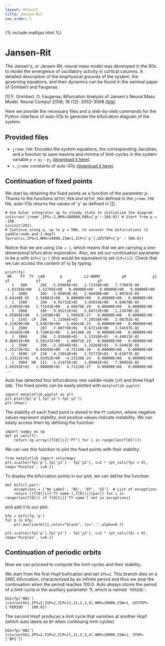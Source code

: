 ```yaml
---
layout: default
title: Jansen-Rit
nav_order: 5
---
```


{% include mathjax.html %}


# Jansen-Rit


The Jansen's, or Jansen-Rit, neural mass model was developed in the 90s to model
the emergence of oscillatory activity in cortical columns. 
A detailed description of the biophysical grounds of the system,
the governing equations, and their dynamics can be found in the seminal paper of 
Grimbert and Faugeras: 

<a id="1">[1]</a> 
F. Grimbert, O. Faugeras; Bifurcation Analysis of Jansen's Neural Mass Model. Neural Comput 2006; 18 (12): 3052–3068 [(link)](https://doi.org/10.1162/neco.2006.18.12.3052)

Here we provide the necessary files and a steb-by-steb commands for the Python interface of auto-07p
to generate the bifurcation diagram of the system.

## Provided files

* `jrnmm.f90`:  Encodes the system equations, the corresponding Jacobian, and a function to save maxima and minima of limit-cycles in the system variable $y=y_1-y_2$ [(download it here)](https://github.com/pclus/auto-tutorial/blob/main/src/Jansen/jrnmm.f90).
* `c.jrnmm`: constants of auto-07p [(download it here)](https://github.com/pclus/auto-tutorial/blob/main/src/Jansen/c.jrnmm).

## Continuation of fixed points

We start by obtaining the fixed points as a function of the parameter $p$.
Thanks to the functions `GETUY_MIN` and `GETUY_MAX` defined in the `jrnmm.f90` file, auto-07p returns the values of 'y' as defined in [[1]](#1).

```
# Use Euler integrator up to steady state to initialize the diagram
init=run('jrnmm',IPS=-2,NMX=100000,PAR={'p':-100.0}) # Start from p = -100.
ic=init(201)
# Continue along p, up to p = 500, to uncover the bifurcations (2 saddle-node and 3 Hopf)                                                
fp=run(ic,IPS=1,NMX=10000,ISW=1,ICP=['p'],UZSTOP={'p' : 500.0})
```

Notice that we are using `ISW = 1`,  which means that we are carrying a one-dimensional bifurcation exploration. Also, we set our continuation parameter to be $p$ with
 `ICP=['p']` (this would be equivalent to set `ICP=[1]`).
Check that we can access the content of `fp` by typing:
```
print(fp)
 BR    PT  TY  LAB       p          L2-NORM          y0            y1            y2            y3            y4            y5      
   1   500      202  -5.03669E+01   2.72358E+00   7.73097E-04  -1.01358E+00   2.52795E+00   0.00000E+00   0.00000E+00   0.00000E+00
   1  1000      203  -3.95059E-01   2.66490E+00   1.90701E-03   6.64140E-01   2.58081E+00   0.00000E+00   0.00000E+00   0.00000E+00
   1  1500      204   4.95732E+01   3.65034E+00   4.69670E-03   2.43955E+00   2.71543E+00   4.84676E-29   0.00000E+00   0.00000E+00
   1  2000      205   9.95211E+01   5.60723E+00   1.23470E-02   4.65895E+00   3.12010E+00   1.59943E-27   0.00000E+00   0.00000E+00
   1  2143  LP  206   1.13586E+02   7.20558E+00   2.08702E-02   6.21929E+00   3.63874E+00  -1.69414E-23   0.00000E+00   0.00000E+00
   1  2500      207   7.80770E+01   9.67214E+00   3.54597E-02   8.44185E+00   4.72061E+00   1.94140E-28   0.00000E+00   0.00000E+00
   1  3000      208   2.81048E+01   1.13359E+01   4.49815E-02   9.86651E+00   5.58141E+00   1.80072E-23   0.00000E+00   0.00000E+00
   1  3500      209  -2.18546E+01   1.33204E+01   5.54463E-02   1.15172E+01   6.69205E+00  -4.75156E-28   0.00000E+00   0.00000E+00
   1  3698  LP  210  -4.13014E+01   1.55772E+01   6.61077E-02   1.33511E+01   8.02452E+00  -4.23326E-24   0.00000E+00   0.00000E+00
   1  3994  HB  211  -1.21475E+01   1.89401E+01   7.98955E-02   1.60292E+01   1.00888E+01   4.71226E-27   0.00000E+00   0.00000E+00
...
```

Auto has detected four bifurcations: two saddle-node (`LP`) and three Hopf (`HB`).
The fixed points can be easily plotted with `matplotlib.pyplot`:
```
import matplotlib.pyplot as plt
plt.plot(fp['p'],fp['y1']-fp['y2'])
plt.show()
```
The stability of each fixed point is stored in the `PT` column, where negative values represent stability, and positive values indicate instability. 
We can easily access them by defining the function:
```
import numpy as np
def pt_vals(f):
	return np.array([f[0][i]['PT'] for i in range(len(f[0]))])

```
We can use this function to plot the fixed points with their stability:
```
from matplotlib import colormaps
plt.scatter(fp['p'],fp['y1'] - fp['y2'], c=2 * (pt_vals(fp) < 0), cmap='Purples', s=0.1)
```
To display the bifurcation points in our plot, we can define the function:
```
def bifs(f,par):
	exceptions = ['No Label', 'RG', 'EP', 'UZ']  # List of exceptions
	return [[f[0][i]['TY name'],f[0][i][par]] for i in range(len(f[0])) if f[0][i]['TY name'] not in exceptions]

```
and add it to our plot:

```
bfp = bifs(fp,'p')
for b in bfp:
	plt.axvline(b[1],color="black", ls="--",alpha=0.7)

plt.scatter(fp['p'],fp['y1'] - fp['y2'], c=2 * (pt_vals(fp) < 0), cmap='Purples', s=0.1)
```

## Continuation of periodic orbits

Now we can proceed to compute the limit-cycles and their stability.

We start from the first Hopf bufrcation and set `IPS=2`.
This branch dies on a SNIC bifurcation, characterized by an infinite period and thus we stop the continuation when the period reaches 100.0.
Auto always stores the period of a limit-cycle in the auxiliary parameter 11, which is named `'PERIOD'`:

```
hb1=fp('HB1')                                                                                   
lc1=run(hb1,IPS=2,ISP=2,ICP=[1,11,2,3,4],NMX=20000,ISW=1, UZSTOP={'PERIOD' : 100.0}) 
```

The second Hopf produces a limit cycle that vanishes at another Hopf (which auto labels as `BP` when continuing limit-cycles)

```
hb2=fp('HB2')
lc2=run(hb2,IPS=2,ISP=2,ICP=[1,11,2,3,4],NMX=20000,ISW=1, STOP=['BP1'])
```




